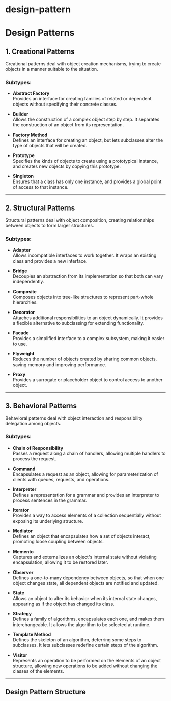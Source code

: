 # design-pattern

# Design Patterns

## 1. Creational Patterns
Creational patterns deal with object creation mechanisms, trying to create objects in a manner suitable to the situation.

### Subtypes:
- **Abstract Factory**  
  Provides an interface for creating families of related or dependent objects without specifying their concrete classes.

- **Builder**  
  Allows the construction of a complex object step by step. It separates the construction of an object from its representation.

- **Factory Method**  
  Defines an interface for creating an object, but lets subclasses alter the type of objects that will be created.

- **Prototype**  
  Specifies the kinds of objects to create using a prototypical instance, and creates new objects by copying this prototype.

- **Singleton**  
  Ensures that a class has only one instance, and provides a global point of access to that instance.

---

## 2. Structural Patterns
Structural patterns deal with object composition, creating relationships between objects to form larger structures.

### Subtypes:
- **Adapter**  
  Allows incompatible interfaces to work together. It wraps an existing class and provides a new interface.

- **Bridge**  
  Decouples an abstraction from its implementation so that both can vary independently.

- **Composite**  
  Composes objects into tree-like structures to represent part-whole hierarchies.

- **Decorator**  
  Attaches additional responsibilities to an object dynamically. It provides a flexible alternative to subclassing for extending functionality.

- **Facade**  
  Provides a simplified interface to a complex subsystem, making it easier to use.

- **Flyweight**  
  Reduces the number of objects created by sharing common objects, saving memory and improving performance.

- **Proxy**  
  Provides a surrogate or placeholder object to control access to another object.

---

## 3. Behavioral Patterns
Behavioral patterns deal with object interaction and responsibility delegation among objects.

### Subtypes:
- **Chain of Responsibility**  
  Passes a request along a chain of handlers, allowing multiple handlers to process the request.

- **Command**  
  Encapsulates a request as an object, allowing for parameterization of clients with queues, requests, and operations.

- **Interpreter**  
  Defines a representation for a grammar and provides an interpreter to process sentences in the grammar.

- **Iterator**  
  Provides a way to access elements of a collection sequentially without exposing its underlying structure.

- **Mediator**  
  Defines an object that encapsulates how a set of objects interact, promoting loose coupling between objects.

- **Memento**  
  Captures and externalizes an object's internal state without violating encapsulation, allowing it to be restored later.

- **Observer**  
  Defines a one-to-many dependency between objects, so that when one object changes state, all dependent objects are notified and updated.

- **State**  
  Allows an object to alter its behavior when its internal state changes, appearing as if the object has changed its class.

- **Strategy**  
  Defines a family of algorithms, encapsulates each one, and makes them interchangeable. It allows the algorithm to be selected at runtime.

- **Template Method**  
  Defines the skeleton of an algorithm, deferring some steps to subclasses. It lets subclasses redefine certain steps of the algorithm.

- **Visitor**  
  Represents an operation to be performed on the elements of an object structure, allowing new operations to be added without changing the classes of the elements.

---

## Design Pattern Structure




